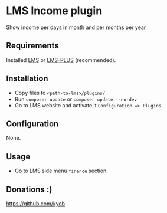 # LMS Income plugin

Show income per days in month and per months per year

## Requirements

Installed [LMS](https://lms.org.pl/) or [LMS-PLUS](https://lms-plus.org) (recommended).

## Installation

* Copy files to `<path-to-lms>/plugins/`
* Run `composer update` or `composer update --no-dev`
* Go to LMS website and activate it `Configuration => Plugins`

## Configuration

None.

## Usage

* Go to LMS side menu `finance` section.

## Donations :)
https://github.com/kyob